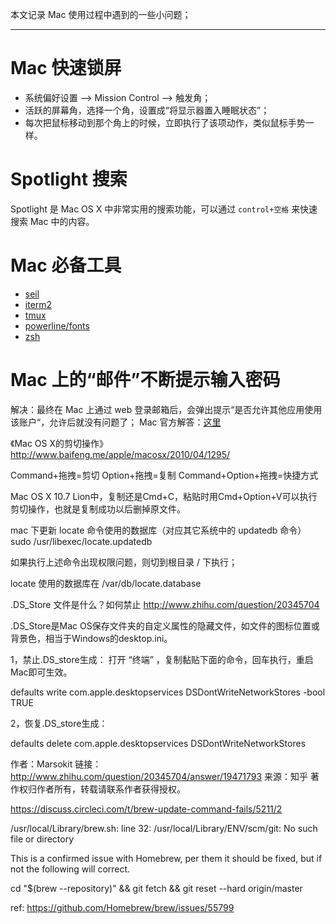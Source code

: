 

本文记录 Mac 使用过程中遇到的一些小问题；


----------


# Mac 快速锁屏

- 系统偏好设置 –> Mission Control –> 触发角；
- 活跃的屏幕角，选择一个角，设置成“将显示器置入睡眠状态”；
- 每次把鼠标移动到那个角上的时候，立即执行了该项动作，类似鼠标手势一样。

# Spotlight 搜索
Spotlight 是 Mac OS X 中非常实用的搜索功能，可以通过 `control+空格` 来快速搜索 Mac 中的内容。

# Mac 必备工具

- [seil](https://pqrs.org/osx/karabiner/seil.html.en)
- [iterm2](https://www.iterm2.com/)
- [tmux](https://tmux.github.io/)
- [powerline/fonts](https://github.com/powerline/fonts)
- [zsh]()


# Mac 上的“邮件”不断提示输入密码

解决：最终在 Mac 上通过 web 登录邮箱后，会弹出提示“是否允许其他应用使用该账户“，允许后就没有问题了；
Mac 官方解答：[这里](https://support.apple.com/zh-cn/HT204187)

《Mac OS X的剪切操作》
http://www.baifeng.me/apple/macosx/2010/04/1295/

Command+拖拽=剪切
Option+拖拽=复制
Command+Option+拖拽=快捷方式

Mac OS X 10.7 Lion中，复制还是Cmd+C，粘贴时用Cmd+Option+V可以执行剪切操作，也就是复制成功以后删掉原文件。

mac 下更新 locate 命令使用的数据库（对应其它系统中的 updatedb 命令）
sudo /usr/libexec/locate.updatedb

如果执行上述命令出现权限问题，则切到根目录 / 下执行；

locate 使用的数据库在 /var/db/locate.database

.DS_Store 文件是什么？如何禁止
http://www.zhihu.com/question/20345704

.DS_Store是Mac OS保存文件夹的自定义属性的隐藏文件，如文件的图标位置或背景色，相当于Windows的desktop.ini。

1，禁止.DS_store生成：
打开 “终端” ，复制黏贴下面的命令，回车执行，重启Mac即可生效。

defaults write com.apple.desktopservices DSDontWriteNetworkStores -bool TRUE

2，恢复.DS_store生成：

defaults delete com.apple.desktopservices DSDontWriteNetworkStores

作者：Marsokit
链接：http://www.zhihu.com/question/20345704/answer/19471793
来源：知乎
著作权归作者所有，转载请联系作者获得授权。

https://discuss.circleci.com/t/brew-update-command-fails/5211/2

/usr/local/Library/brew.sh: line 32: /usr/local/Library/ENV/scm/git: No such file or directory

This is a confirmed issue with Homebrew, per them it should be fixed, but if not the following will correct.

cd "$(brew --repository)" && git fetch && git reset --hard origin/master

ref: https://github.com/Homebrew/brew/issues/55799